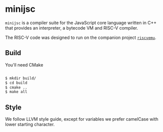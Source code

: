 # minijsc

`minijsc` is a compiler suite for the JavaScript core language written in C++
that provides an interpreter, a bytecode VM and RISC-V compiler.

The RISC-V code was designed to run on the companion project
[`riscvemu`](https://github.com/jmpnz/riscvemu).

## Build

You'll need CMake

```sh

$ mkdir build/
$ cd build
$ cmake ..
$ make all

```

## Style

We follow LLVM style guide, except for variables we prefer camelCase with lower
starting character.

